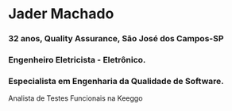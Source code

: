 # Jader Machado
### 32 anos, Quality Assurance, São José dos Campos-SP
### Engenheiro Eletricista - Eletrônico.
### Especialista em Engenharia da Qualidade de Software.
Analista de Testes Funcionais na Keeggo
